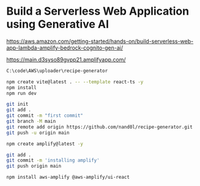 # Build a Serverless Web Application using Generative AI

<https://aws.amazon.com/getting-started/hands-on/build-serverless-web-app-lambda-amplify-bedrock-cognito-gen-ai/>

<https://main.d3syso89gvpp21.amplifyapp.com/>

```bash
C:\code\AWS\uploader\recipe-generator
```

```bash
npm create vite@latest . -- --template react-ts -y
npm install
npm run dev
```

```bash
git init
git add .
git commit -m "first commit"
git branch -M main
git remote add origin https://github.com/nand0l/recipe-generator.git
git push -u origin main
```

```bash
npm create amplify@latest -y
```

```bash
git add .
git commit -m 'installing amplify'
git push origin main
```

```bash
npm install aws-amplify @aws-amplify/ui-react
```
